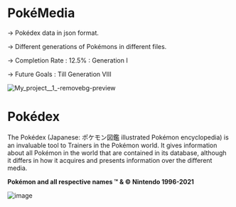
# PokéMedia

-> Pokédex data in json format.

-> Different generations of Pokémons in different files.

-> Completion Rate : 12.5% : Generation I

-> Future Goals :  Till Generation VIII 

![My_project__1_-removebg-preview](https://user-images.githubusercontent.com/72195951/169100012-913f72c8-c2e3-42f8-b308-a24028649b4a.png)

# Pokédex
The Pokédex (Japanese: ポケモン図鑑 illustrated Pokémon encyclopedia) is an invaluable tool to Trainers in the Pokémon world. 
It gives information about all Pokémon in the world that are contained in its database, although it differs in how it acquires and presents information over the different media.

**Pokémon and all respective names ™ & © Nintendo 1996-2021**

![image](https://user-images.githubusercontent.com/72195951/154527176-c9e2bba9-ace5-4c5f-a3a6-14180d999aad.png)